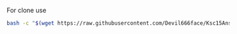 For clone use

```bash
bash -c "$(wget https://raw.githubusercontent.com/Devil666face/Ksc15Ansible/main/git-clone -O -)"
```
